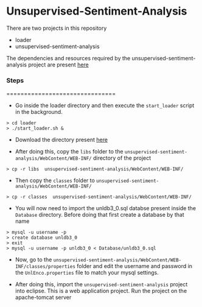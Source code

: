 Unsupervised-Sentiment-Analysis
===============================
There are two projects in this repository
* loader
* unsupervised-sentiment-analysis

The dependencies and resources required by the unsupervised-sentiment-analysis project are present [here](https://www.dropbox.com/sh/hh80s8sp22ngl64/AABEBLILA8u-PkTi7h_tx-Dwa)

### Steps
===============================

* Go inside the loader directory and then execute the `start_loader` script in the background.

```
> cd loader
> ./start_loader.sh &
```

* Download the directory present [here](https://www.dropbox.com/sh/hh80s8sp22ngl64/AABEBLILA8u-PkTi7h_tx-Dwa)

* After doing this, copy the `libs` folder to the `unsupervised-sentiment-analysis/WebContent/WEB-INF/` directory of the project

```
> cp -r libs  unsupervised-sentiment-analysis/WebContent/WEB-INF/
```

* Then copy the `classes` folder to `unsupervised-sentiment-analysis/WebContent/WEB-INF/`

```
> cp -r classes  unsupervised-sentiment-analysis/WebContent/WEB-INF/
```

* You will now need to import the unldb3_0.sql databse present inside the `Database` directory. Before doing that first create a database by that name

```
> mysql -u username -p
> create database unldb3_0
> exit
> mysql -u username -p unldb3_0 < Database/unldb3_0.sql
```

* Now, go to the `unsupervised-sentiment-analysis/WebContent/WEB-INF/classes/properties` folder and edit the username and password in the `UnlEnco.properties` file to match your mysql settings. 

* After doing this, import the `unsupervised-sentiment-analysis` project into eclipse. This is a web application project. Run the project on the apache-tomcat server
